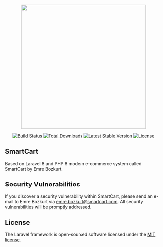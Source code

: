 <p align="center"><a href="https://laravel.com" target="_blank"><img src="https://raw.githubusercontent.com/laravel/art/master/logo-lockup/5%20SVG/2%20CMYK/1%20Full%20Color/laravel-logolockup-cmyk-red.svg" width="400"></a></p>

<p align="center">
<a href="https://travis-ci.org/laravel/framework"><img src="https://travis-ci.org/laravel/framework.svg" alt="Build Status"></a>
<a href="https://packagist.org/packages/laravel/framework"><img src="https://img.shields.io/packagist/dt/laravel/framework" alt="Total Downloads"></a>
<a href="https://packagist.org/packages/laravel/framework"><img src="https://img.shields.io/packagist/v/laravel/framework" alt="Latest Stable Version"></a>
<a href="https://packagist.org/packages/laravel/framework"><img src="https://img.shields.io/packagist/l/laravel/framework" alt="License"></a>
</p>

## SmartCart

Based on Laravel 8 and PHP 8 modern e-commerce system called SmartCart by Emre Bozkurt.

## Security Vulnerabilities

If you discover a security vulnerability within SmartCart, please send an e-mail to Emre Bozkurt via [emre.bozkurt@smartcart.com](mailto:emre.bozkurt@smartcart.com). All security vulnerabilities will be promptly addressed.

## License

The Laravel framework is open-sourced software licensed under the [MIT license](https://opensource.org/licenses/MIT).
